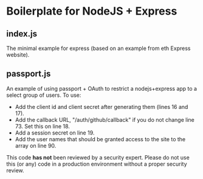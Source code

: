 # Boilerplate for NodeJS + Express

## index.js

The minimal example for express (based on an example from eth Express website).

## passport.js

An example of using passport + OAuth to restrict a nodejs+express app to a select group of users. To use:
- Add the client id and client secret after generating them (lines 16 and 17).
- Add the callback URL, "/auth/github/callback" if you do not change line 73. Set this on line 18.
- Add a session secret on line 19.
- Add the user names that should be granted access to the site to the array on line 90.

This code **has not** been reviewed by a security expert. Please do not use this (or any) code in a production environment without a proper security review.
